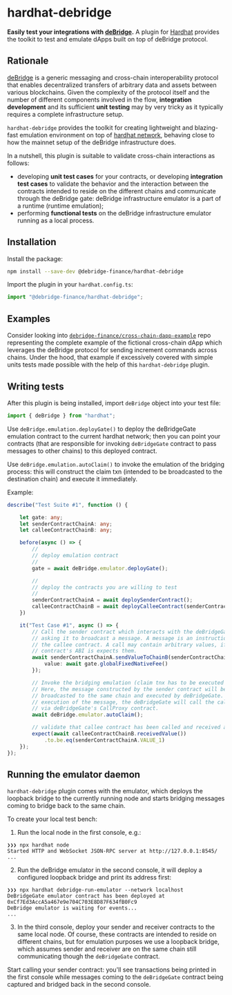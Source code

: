 # hardhat-debridge

**Easily test your integrations with [deBridge](https://debridge.finance).** A plugin for [Hardhat](https://hardhat.org) provides the toolkit to test and emulate dApps built on top of deBridge protocol.

## Rationale

[deBridge](https://debridge.finance) is a generic messaging and cross-chain interoperability protocol that enables decentralized transfers of arbitrary data and assets between various blockchains. Given the complexity of the protocol itself and the number of different components involved in the flow, **integration development** and its sufficient **unit testing** may by very tricky as it typically requires a complete infrastructure setup.

`hardhat-debridge` provides the toolkit for creating lightweight and blazing-fast emulation environment on top of [hardhat network](https://hardhat.org/hardhat-network), behaving close to how the mainnet setup of the deBridge infrastructure does.

In a nutshell, this plugin is suitable to validate cross-chain interactions as follows:
- developing **unit test cases** for your contracts, or developing **integration test cases** to validate the behavior and the interaction between the contracts intended to reside on the different chains and communicate through the deBridge gate: deBridge infrastructure emulator is a part of a runtime (runtime emulation);
- performing **functional tests** on the deBridge infrastructure emulator running as a local process.

## Installation

Install the package:

```bash
npm install --save-dev @debridge-finance/hardhat-debridge
```

Import the plugin in your `hardhat.config.ts`:

```ts
import "@debridge-finance/hardhat-debridge";
```

## Examples

Consider looking into [`debridge-finance/cross-chain-dapp-example`](https://github.com/debridge-finance/) repo representing the complete example of the fictional cross-chain dApp which leverages the deBridge protocol for sending increment commands across chains. Under the hood, that example if excessively covered with simple units tests made possible with the help of this `hardhat-debridge` plugin.

## Writing tests

After this plugin is being installed, import `deBridge` object into your test file:

```ts
import { deBridge } from "hardhat";
```

Use `deBridge.emulation.deployGate()` to deploy the deBridgeGate emulation contract to the current hardhat network; then you can point your contracts (that are responsible for invoking `deBridgeGate` contract to pass messages to other chains) to this deployed contract.

Use `deBridge.emulation.autoClaim()` to invoke the emulation of the bridging process: this will construct the claim txn (intended to be broadcasted to the destination chain) and execute it immediately.

Example:

```ts
describe("Test Suite #1", function () {

    let gate: any;
    let senderContractChainA: any;
    let calleeContractChainB: any;

    before(async () => {
        //
        // deploy emulation contract
        //
        gate = await deBridge.emulator.deployGate();

        //
        // deploy the contracts you are willing to test
        //
        senderContractChainA = await deploySenderContract();
        calleeContractChainB = await deployCalleeContract(senderContractChainA.address);
    })

    it("Test Case #1", async () => {
        // Call the sender contract which interacts with the deBridgeGate under the hood
        // asking it to broadcast a message. A message is an instruction to call
        // the callee contract. A call may contain arbitrary values, if the callee
        // contract's ABI is expects them.
        await senderContractChainA.sendValueToChainB(senderContractChainA.VALUE_1, {
            value: await gate.globalFixedNativeFee()
        });

        // Invoke the bridging emulation (claim tnx has to be executed automatically)
        // Here, the message constructed by the sender contract will be
        // broadcasted to the same chain and executed by deBridgeGate. During the
        // execution of the message, the deBridgeGate will call the callee contract
        // via deBridgeGate's CallProxy contract.
        await deBridge.emulator.autoClaim();

        // validate that callee contract has been called and received a value
        expect(await calleeContractChainB.receivedValue())
            .to.be.eq(senderContractChainA.VALUE_1)
    });
});
```

## Running the emulator daemon

`hardhat-debridge` plugin comes with the emulator, which deploys the loopback bridge to the currently running node and starts bridging messages coming to bridge back to the same chain.

To create your local test bench:

1. Run the local node in the first console, e.g.:
```
❯❯❯ npx hardhat node
Started HTTP and WebSocket JSON-RPC server at http://127.0.0.1:8545/
...
```
2. Run the deBridge emulator in the second console, it will deploy a configured loopback bridge and print its address first:
```
❯❯❯ npx hardhat debridge-run-emulator --network localhost
DeBridgeGate emulator contract has been deployed at 0xCf7Ed3AccA5a467e9e704C703E8D87F634fB0Fc9
DeBridge emulator is waiting for events...
...
```
3. In the third console, deploy your sender and receiver contracts to the same local node. Of course, these contracts are intended to reside on different chains, but for emulation purposes we use a loopback bridge, which assumes sender and receiver are on the same chain still communicating though the `deBridgeGate` contract.

Start calling your sender contract: you'll see transactions being printed in the first console while messages coming to the `deBridgeGate` contract being captured and bridged back in the second console.